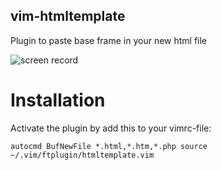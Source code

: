 ## vim-htmltemplate
Plugin to paste base frame in your new html file

![screen record](https://cloud.githubusercontent.com/assets/7806757/7094353/c53c7368-dfc0-11e4-8e2d-29916321053e.gif)

# Installation
Activate the plugin by add this to your vimrc-file:

    autocmd BufNewFile *.html,*.htm,*.php source ~/.vim/ftplugin/htmltemplate.vim 
